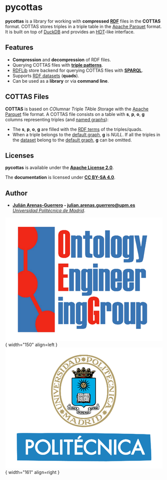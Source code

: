 # pycottas

**pycottas** is a library for working with **compressed** **[RDF](https://www.w3.org/TR/rdf11-concepts/)** files in the **COTTAS** format. COTTAS stores triples in a triple table in the [Apache Parquet](https://parquet.apache.org/) format. It is built on top of [DuckDB](https://duckdb.org/) and provides an [HDT](https://www.rdfhdt.org/)-like interface.

## Features

- **Compression** and **decompression** of RDF files.
- Querying COTTAS files with **[triple patterns](https://www.w3.org/TR/sparql11-query/#sparqlTriplePatterns)**.
- [RDFLib](https://github.com/RDFLib/rdflib) store backend for querying COTTAS files with **[SPARQL](https://www.w3.org/TR/sparql11-query/)**.
- Supports [RDF datasets](https://www.w3.org/TR/rdf11-concepts/#section-dataset) (**quads**).
- Can be used as a **library** or via **command line**.

## COTTAS Files

**COTTAS** is based on *CO*lumnar *T*riple *TA*ble *S*torage with the [Apache Parquet](https://parquet.apache.org/) file format. A COTTAS file consists on a table with **s**, **p**, **o**, **g** columns representing triples (and [named graphs](https://www.w3.org/TR/rdf11-concepts/#dfn-named-graph)):

- The **s**, **p**, **o**, **g** are filled with the [RDF terms](https://www.w3.org/TR/rdf11-concepts/#dfn-rdf-term) of the triples/quads.
- When a triple belongs to the [default graph](https://www.w3.org/TR/rdf11-concepts/#dfn-default-graph), **g** is *NULL*. If all the triples in the [dataset](https://www.w3.org/TR/rdf11-concepts/#dfn-rdf-dataset) belong to the [default graph](https://www.w3.org/TR/rdf11-concepts/#dfn-default-graph), **g** can be omitted.

## Licenses

**pycottas** is available under the **[Apache License 2.0](https://github.com/arenas-guerrero-julian/pycottas/blob/main/LICENSE)**.

The **documentation** is licensed under **[CC BY-SA 4.0](https://creativecommons.org/licenses/by-sa/4.0/)**.

## Author

- **[Julián Arenas-Guerrero](https://github.com/arenas-guerrero-julian/) - [julian.arenas.guerrero@upm.es](mailto:julian.arenas.guerrero@upm.es)**  
*[Universidad Politécnica de Madrid](https://www.upm.es/internacional)*.


![OEG](assets/logo-oeg.png){ width="150" align=left } ![UPM](assets/logo-upm.png){ width="161" align=right }
